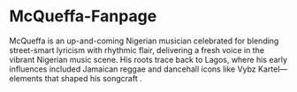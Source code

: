 # McQueffa-Fanpage
McQueffa is an up-and-coming Nigerian musician celebrated for blending street-smart lyricism with rhythmic flair, delivering a fresh voice in the vibrant Nigerian music scene. His roots trace back to Lagos, where his early influences included Jamaican reggae and dancehall icons like Vybz Kartel—elements that shaped his songcraft .
